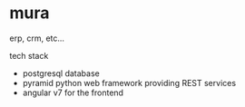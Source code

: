 # mura
erp, crm, etc...

tech stack
* postgresql database
* pyramid python web framework providing REST services
* angular v7 for the frontend
